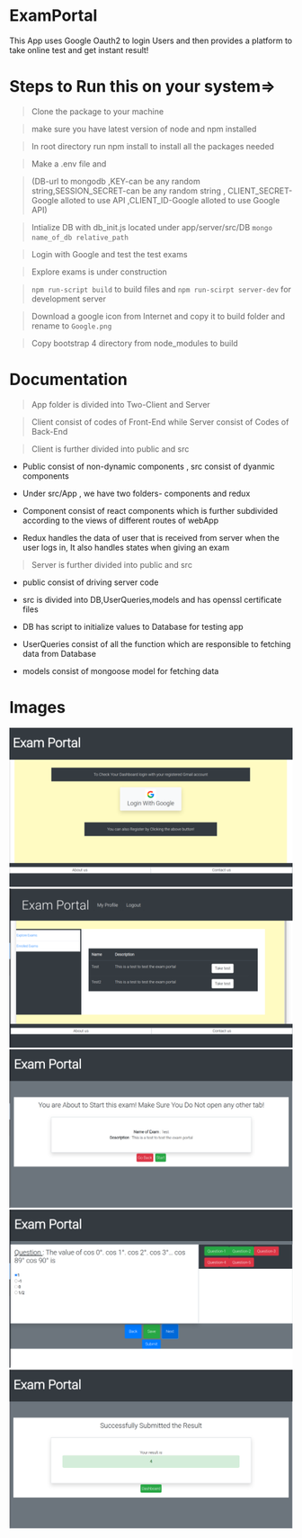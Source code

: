 # ExamPortal
This App uses Google Oauth2 to login Users and then provides a platform to take online test and get instant result!

# Steps to Run this on your system=>
>Clone the package to your machine

 >make sure you have latest version of node and npm installed
 
 >In root directory run npm install to install all the packages needed
 
 >Make a .env file and 
 
 >(DB-url to mongodb ,KEY-can be any random string,SESSION_SECRET-can be any random string ,
 CLIENT_SECRET-Google alloted to use API ,CLIENT_ID-Google alloted to use Google API)
 
 >Intialize DB with db_init.js located under app/server/src/DB  `mongo name_of_db relative_path`
 
 >Login with Google and test the test exams
 
 > Explore exams is under construction
 
 >`npm run-script build` to build files and `npm run-scirpt server-dev` for development server
 
 > Download a google icon from Internet and copy it to build folder and rename to `Google.png`
 
 > Copy bootstrap 4 directory from node_modules to build 
 
 # Documentation
 
  >App folder is divided into Two-Client and Server
  
  >Client consist of codes of Front-End while Server consist of Codes of Back-End
  
  >Client is further divided into public and src
  
  * Public consist of non-dynamic components , src consist of dyanmic components
  
  * Under src/App , we have two folders- components and redux
  
  * Component consist of react components which is further subdivided according to the views of different          routes of webApp
  
  * Redux handles the data of user that is received from server when the user logs in, It also handles states 
    when giving an exam
    
  >Server is  further divided into public and src
  
  * public consist of driving server code
  
  * src is divided into DB,UserQueries,models and has openssl certificate files
  
  * DB has script to initialize values to Database for testing app
  
  * UserQueries consist of all the function which are responsible to fetching data from Database
  
  * models consist of mongoose model for fetching data
  
  
 
 # Images
 ![Login](https://github.com/DhruvaBhardwaj404/ExamPortal/blob/master/Images/Login.png)
 ![Enrolled](https://github.com/DhruvaBhardwaj404/ExamPortal/blob/master/Images/Enrolled.png)
 ![ExamStart](https://github.com/DhruvaBhardwaj404/ExamPortal/blob/master/Images/ExamStart.png)
 ![Exam](https://github.com/DhruvaBhardwaj404/ExamPortal/blob/master/Images/Exam2.png)
 ![Result](https://github.com/DhruvaBhardwaj404/ExamPortal/blob/master/Images/ResultScreen.png)
